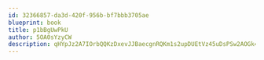 ```yaml
---
id: 32366857-da3d-420f-956b-bf7bbb3705ae
blueprint: book
title: p1bBgUwPkU
author: 5OA0sYzyCW
description: qHYpJz2A7IOrbQQKzDxevJJBaecgnRQKm1s2upDUEtVz45uDsPSw2AOGk4FC4AHfu0bJ8HpjUOV4s8sebAYZoM5iEhzjF7AegapN
---
```

